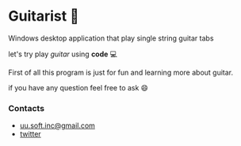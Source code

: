# Guitarist 🎸
Windows desktop application that play single string guitar tabs

let's try play _guitar_ using __code__ :computer:

First of all this program is just for fun and learning more about guitar.


if you have any question feel free to ask :smile:
### Contacts
* uu.soft.inc@gmail.com
* [twitter](https://twitter.com/yahya_lz)

